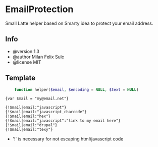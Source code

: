 # EmailProtection

Small Latte helper based on Smarty idea to protect your email address.

## Info

* @version 1.3
* @author Milan Felix Sulc
* @license MIT

## Template

```php
    function helper($email, $encoding = NULL, $text = NULL)
```

	{var $mail = "my@email.net"}
	
	{!$mail|email:"javascript"}
	{!$mail|email:"javascript_charcode"}
	{!$mail|email:"hex"}
	{!$mail|email:"javascript":"link to my email here"}
	{!$mail|email:"drupal"}
	{!$mail|email:"texy"}

* '!' is necessary for not escaping html/javascript code

